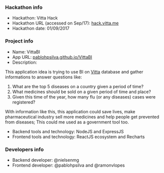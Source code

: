 ### Hackathon info

* Hackathon: Vitta Hack
* Hackathon URL (accessed on Sep/17): [hack.vitta.me](https://hack.vitta.me/)
* Hackathon date: 01/09/2017

### Project info

* Name: VittaBI
* App URL: [pablohpsilva.github.io/VittaBI](https://pablohpsilva.github.io/VittaBI)
* Description:

This application idea is trying to use BI on [Vitta](https://vitta.me) database and gather informations to answer questions like:

1. What are the top 5 diseases on a country given a period of time?
2. What medicines should be sold on a given period of time and place?
3. Given this time of the year, how many flu (or any diseases) cases were registered?

With information like this, this application could save lives, make pharmaceutical industry sell more medicines and help people get prevented from diseases; This could me used as a government tool too. 

* Backend tools and technology: NodeJS and ExpressJS
* Frontend tools and technology: ReactJS ecosystem and Recharts

### Developers info
* Backend developer: @nielsenmg
* Frontend developer: @pablohpsilva and @ramonvlopes
